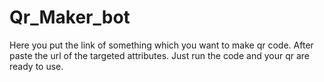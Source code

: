 # Qr_Maker_bot
Here you put the link of something which you want to make qr code. After paste the url of the targeted attributes. Just run the code and your qr are ready to use.
